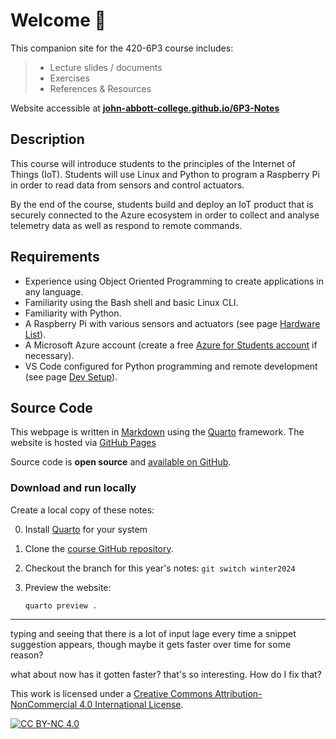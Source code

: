 # Welcome 📡

This companion site for the 420-6P3 course includes:

> - Lecture slides / documents
> - Exercises
> - References & Resources

Website accessible at **[john-abbott-college.github.io/6P3-Notes](https://john-abbott-college.github.io/6P3-Notes)**


## Description

This course will introduce students to the principles of the Internet of Things (IoT).
Students will use Linux and Python to program a Raspberry Pi in order to read data from sensors and control actuators.

By the end of the course, students build and deploy an IoT product that is securely connected to the Azure ecosystem in order to collect and analyse telemetry data as well as respond to remote commands.

## Requirements

- Experience using Object Oriented Programming to create applications in any language.
- Familiarity using the Bash shell and basic Linux CLI.
- Familiarity with Python.
- A Raspberry Pi with various sensors and actuators (see page [Hardware List](lessons/getting-started/hardware-list.qmd)).
- A Microsoft Azure account (create a free [Azure for Students account](https://azure.microsoft.com/en-us/free/students/) if necessary).
- VS Code configured for Python programming and remote development (see page [Dev Setup](lessons/getting-started/vscode-python-setup.qmd)).

## Source Code

This webpage is written in [Markdown](https://www.markdownguide.org) using the [Quarto](https://quarto.org/) framework. The website is hosted via [GitHub Pages](https://pages.github.com/) 

Source code is **open source** and [available on GitHub](https://github.com/John-Abbott-College/6P3-Notes).

### Download and run locally

Create a local copy of these notes:

0. Install [Quarto](https://quarto.org/docs/get-started/) for your system

1. Clone the [course GitHub repository](https://github.com/John-Abbott-College/6P3-Notes).

2. Checkout the branch for this year's notes: `git switch winter2024`

3. Preview the website:

   `quarto preview .`

---

typing and seeing that there is a lot of input lage every time a snippet suggestion appears, though maybe it gets faster over time for some reason?

what about now has it gotten faster? that's so interesting. How do I fix that?

This work is licensed under a [Creative Commons Attribution-NonCommercial 4.0 International License][cc-by-nc].
  
[![CC BY-NC 4.0][cc-by-nc-image]][cc-by-nc]

[cc-by-nc]: http://creativecommons.org/licenses/by-nc/4.0/
[cc-by-nc-image]: https://licensebuttons.net/l/by-nc/4.0/88x31.png
[cc-by-nc-shield]: https://img.shields.io/badge/License-CC%20BY--NC%204.0-lightgrey.svg
